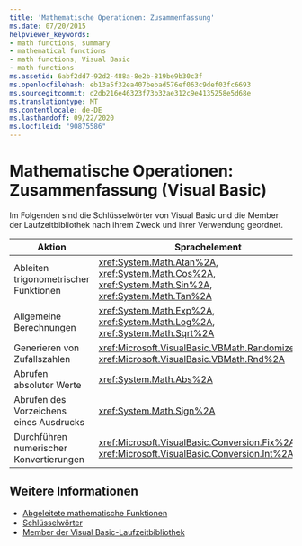 ```yaml
---
title: 'Mathematische Operationen: Zusammenfassung'
ms.date: 07/20/2015
helpviewer_keywords:
- math functions, summary
- mathematical functions
- math functions, Visual Basic
- math functions
ms.assetid: 6abf2dd7-92d2-488a-8e2b-819be9b30c3f
ms.openlocfilehash: eb13a5f32ea407bebad576ef063c9def03fc6693
ms.sourcegitcommit: d2db216e46323f73b32ae312c9e4135258e5d68e
ms.translationtype: MT
ms.contentlocale: de-DE
ms.lasthandoff: 09/22/2020
ms.locfileid: "90875586"
---
```

# <a name="math-summary-visual-basic"></a>Mathematische Operationen: Zusammenfassung (Visual Basic)

Im Folgenden sind die Schlüsselwörter von Visual Basic und die Member der Laufzeitbibliothek nach ihrem Zweck und ihrer Verwendung geordnet.  
  
|Aktion|Sprachelement|  
|------------|----------------------|  
|Ableiten trigonometrischer Funktionen|<xref:System.Math.Atan%2A>, <xref:System.Math.Cos%2A>, <xref:System.Math.Sin%2A>, <xref:System.Math.Tan%2A>|  
|Allgemeine Berechnungen|<xref:System.Math.Exp%2A>, <xref:System.Math.Log%2A>, <xref:System.Math.Sqrt%2A>|  
|Generieren von Zufallszahlen|<xref:Microsoft.VisualBasic.VBMath.Randomize%2A>, <xref:Microsoft.VisualBasic.VBMath.Rnd%2A>|  
|Abrufen absoluter Werte|<xref:System.Math.Abs%2A>|  
|Abrufen des Vorzeichens eines Ausdrucks|<xref:System.Math.Sign%2A>|  
|Durchführen numerischer Konvertierungen|<xref:Microsoft.VisualBasic.Conversion.Fix%2A>, <xref:Microsoft.VisualBasic.Conversion.Int%2A>|  
  
## <a name="see-also"></a>Weitere Informationen

- [Abgeleitete mathematische Funktionen](derived-math-functions.md)
- [Schlüsselwörter](index.md)
- [Member der Visual Basic-Laufzeitbibliothek](../runtime-library-members.md)
